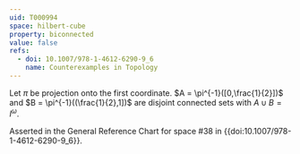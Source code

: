 ```yaml
---
uid: T000994
space: hilbert-cube
property: biconnected
value: false
refs:
  - doi: 10.1007/978-1-4612-6290-9_6
    name: Counterexamples in Topology
---
```

Let $\pi$ be projection onto the first coordinate. $A = \pi^{-1}([0,\frac{1}{2}])$ and $B = \pi^{-1}((\frac{1}{2},1])$ are disjoint connected sets with $A \cup B = I^\omega$.

Asserted in the General Reference Chart for space #38 in
{{doi:10.1007/978-1-4612-6290-9_6}}.
